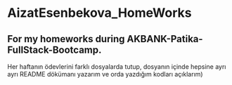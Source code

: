 # AizatEsenbekova_HomeWorks
## For my homeworks during AKBANK-Patika-FullStack-Bootcamp.

Her haftanın ödevlerini farklı dosyalarda tutup, dosyanın içinde hepsine ayrı ayrı README dökümanı yazarım ve orda yazdığım kodları açıklarım)
